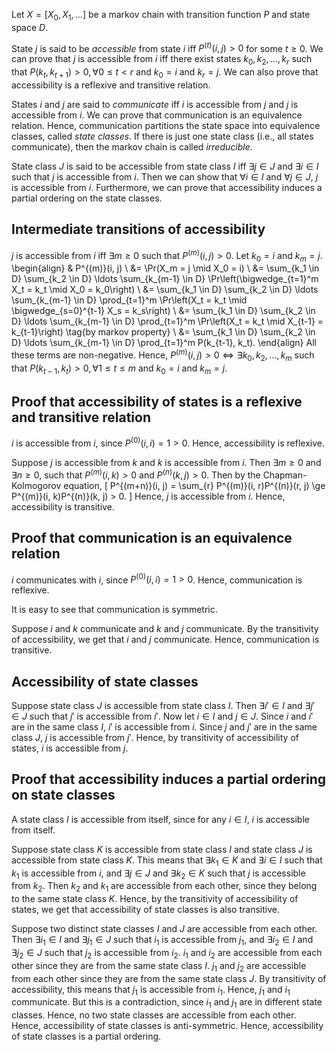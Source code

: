 Let $X = [X_0, X_1, \ldots]$ be a markov chain with transition function $P$ and state space $D$.

State $j$ is said to be *accessible* from state $i$ iff
$P^{(t)}(i, j) > 0$ for some $t \ge 0$.
We can prove that $j$ is accessible from $i$ iff
there exist states $k_0, k_2, \ldots, k_r$ such that
$P(k_t, k_{t+1}) > 0, \forall 0 \le t < r$ and $k_0 = i$ and $k_r = j$.
We can also prove that accessibility is a reflexive and transitive relation.

States $i$ and $j$ are said to *communicate* iff
$i$ is accessible from $j$ and $j$ is accessible from $i$.
We can prove that communication is an equivalence relation.
Hence, communication partitions the state space into equivalence classes, called *state classes*.
If there is just one state class (i.e., all states communicate),
then the markov chain is called *irreducible*.

State class $J$ is said to be accessible from state class $I$
iff $\exists j \in J$ and $\exists i \in I$ such that $j$ is accessible from $i$.
Then we can show that $\forall i \in I$ and $\forall j \in J$, $j$ is accessible from $i$.
Furthermore, we can prove that accessibility induces a partial ordering on the state classes.

## Intermediate transitions of accessibility

$j$ is accessible from $i$ iff $\exists m \ge 0$ such that $P^{(m)}(i, j) > 0$.
Let $k_0 = i$ and $k_m = j$.
\begin{align}
& P^{(m)}(i, j)
\\ &= \Pr(X_m = j \mid X_0 = i)
\\ &= \sum_{k_1 \in D} \sum_{k_2 \in D} \ldots \sum_{k_{m-1} \in D}
    \Pr\left(\bigwedge_{t=1}^m X_t = k_t \mid X_0 = k_0\right)
\\ &= \sum_{k_1 \in D} \sum_{k_2 \in D} \ldots \sum_{k_{m-1} \in D}
    \prod_{t=1}^m \Pr\left(X_t = k_t \mid \bigwedge_{s=0}^{t-1} X_s = k_s\right)
\\ &= \sum_{k_1 \in D} \sum_{k_2 \in D} \ldots \sum_{k_{m-1} \in D}
    \prod_{t=1}^m \Pr\left(X_t = k_t \mid X_{t-1} = k_{t-1}\right)
    \tag{by markov property}
\\ &= \sum_{k_1 \in D} \sum_{k_2 \in D} \ldots \sum_{k_{m-1} \in D}
    \prod_{t=1}^m P(k_{t-1}, k_t).
\end{align}
All these terms are non-negative.
Hence, $P^{(m)}(i, j) > 0 \iff \exists k_0, k_2, \ldots, k_m$ such that
$P(k_{t-1}, k_t) > 0, \forall 1 \le t \le m$ and $k_0 = i$ and $k_m = j$.

## Proof that accessibility of states is a reflexive and transitive relation

$i$ is accessible from $i$, since $P^{(0)}(i, i) = 1 > 0$.
Hence, accessibility is reflexive.

Suppose $j$ is accessible from $k$ and $k$ is accessible from $i$.
Then $\exists m \ge 0$ and $\exists n \ge 0$, such that
$P^{(m)}(i, k) > 0$ and $P^{(n)}(k, j) > 0$.
Then by the Chapman-Kolmogorov equation,
\[ P^{(m+n)}(i, j) = \sum_{r} P^{(m)}(i, r)P^{(n)}(r, j)
    \ge P^{(m)}(i, k)P^{(n)}(k, j) > 0. \]
Hence, $j$ is accessible from $i$.
Hence, accessibility is transitive.

## Proof that communication is an equivalence relation

$i$ communicates with $i$, since $P^{(0)}(i, i) = 1 > 0$.
Hence, communication is reflexive.

It is easy to see that communication is symmetric.

Suppose $i$ and $k$ communicate and $k$ and $j$ communicate.
By the transitivity of accessibility, we get that $i$ and $j$ communicate.
Hence, communication is transitive.

## Accessibility of state classes

Suppose state class $J$ is accessible from state class $I$.
Then $\exists i' \in I$ and $\exists j' \in J$ such that
$j'$ is accessible from $i'$.
Now let $i \in I$ and $j \in J$.
Since $i$ and $i'$ are in the same class $I$, $i'$ is accessible from $i$.
Since $j$ and $j'$ are in the same class $J$, $j$ is accessible from $j'$.
Hence, by transitivity of accessibility of states,
$i$ is accessible from $j$.

## Proof that accessibility induces a partial ordering on state classes

A state class $I$ is accessible from itself,
since for any $i \in I$, $i$ is accessible from itself.

Suppose state class $K$ is accessible from state class $I$ and
state class $J$ is accessible from state class $K$. This means that
$\exists k_1 \in K$ and $\exists i \in I$ such that $k_1$ is accessible from $i$,
and $\exists j \in J$ and $\exists k_2 \in K$ such that $j$ is accessible from $k_2$.
Then $k_2$ and $k_1$ are accessible from each other, since they belong to the same state class $K$.
Hence, by the transitivity of accessibility of states,
we get that accessibility of state classes is also transitive.

Suppose two distinct state classes $I$ and $J$ are accessible from each other.
Then $\exists i_1 \in I$ and $\exists j_1 \in J$ such that $i_1$ is accessible from $j_1$,
and $\exists i_2 \in I$ and $\exists j_2 \in J$ such that $j_2$ is accessible from $i_2$.
$i_1$ and $i_2$ are accessible from each other since they are from the same state class $I$.
$j_1$ and $j_2$ are accessible from each other since they are from the same state class $J$.
By transitivity of accessibility, this means that $j_1$ is accessible from $i_1$.
Hence, $j_1$ and $i_1$ communicate. But this is a contradiction,
since $i_1$ and $j_1$ are in different state classes.
Hence, no two state classes are accessible from each other.
Hence, accessibility of state classes is anti-symmetric.
Hence, accessibility of state classes is a partial ordering.
